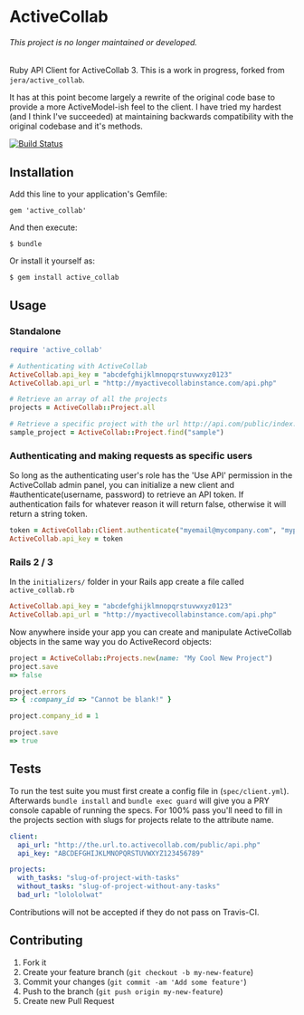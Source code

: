 # ActiveCollab

###### This project is no longer maintained or developed.

Ruby API Client for ActiveCollab 3.
This is a work in progress, forked from `jera/active_collab`. 

It has at this point become largely a rewrite of the original code base to provide a more ActiveModel-ish feel to the client.
I have tried my hardest (and I think I've succeeded) at maintaining backwards compatibility with the original codebase and it's methods. 

[![Build Status](https://travis-ci.org/thomasv314/active_collab.png?branch=master)](https://travis-ci.org/tommyvyo/active_collab)

## Installation

Add this line to your application's Gemfile:

    gem 'active_collab'

And then execute:

    $ bundle

Or install it yourself as:

    $ gem install active_collab

## Usage

### Standalone

```ruby
require 'active_collab'

# Authenticating with ActiveCollab
ActiveCollab.api_key = "abcdefghijklmnopqrstuvwxyz0123"
ActiveCollab.api_url = "http://myactivecollabinstance.com/api.php"

# Retrieve an array of all the projects
projects = ActiveCollab::Project.all

# Retrieve a specific project with the url http://api.com/public/index.php?path_info=projects/sample
sample_project = ActiveCollab::Project.find("sample")
```

### Authenticating and making requests as specific users
So long as the authenticating user's role has the 'Use API' permission in the ActiveCollab admin panel, you can initialize a new client and #authenticate(username, password) to retrieve an API token.
If authentication fails for whatever reason it will return false, otherwise it will return a string token.

```ruby
token = ActiveCollab::Client.authenticate("myemail@mycompany.com", "mypassword123")
ActiveCollab.api_key = token
```

### Rails 2 / 3
In the `initializers/` folder in your Rails app create a file called `active_collab.rb`

```ruby
ActiveCollab.api_key = "abcdefghijklmnopqrstuvwxyz0123"
ActiveCollab.api_url = "http://myactivecollabinstance.com/api.php"
```

Now anywhere inside your app you can create and manipulate ActiveCollab objects in the same way you do ActiveRecord objects:

```ruby
project = ActiveCollab::Projects.new(name: "My Cool New Project")
project.save
=> false

project.errors 
=> { :company_id => "Cannot be blank!" }

project.company_id = 1

project.save
=> true
```

## Tests
To run the test suite you must first create a config file in (`spec/client.yml`). 
Afterwards `bundle install` and `bundle exec guard` will give you a PRY console capable of running the specs.
For 100% pass you'll need to fill in the projects section with slugs for projects relate to the attribute name. 

```yaml
client:
  api_url: "http://the.url.to.activecollab.com/public/api.php"
  api_key: "ABCDEFGHIJKLMNOPQRSTUVWXYZ123456789" 

projects: 
  with_tasks: "slug-of-project-with-tasks"
  without_tasks: "slug-of-project-without-any-tasks"
  bad_url: "lolololwat" 
```

Contributions will not be accepted if they do not pass on Travis-CI.


## Contributing

1. Fork it
2. Create your feature branch (`git checkout -b my-new-feature`)
3. Commit your changes (`git commit -am 'Add some feature'`)
4. Push to the branch (`git push origin my-new-feature`)
5. Create new Pull Request
